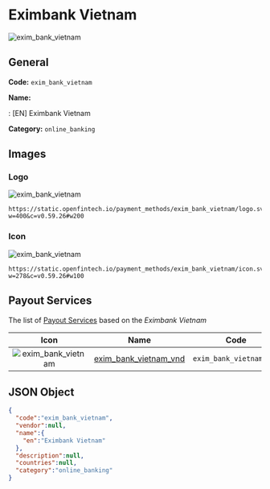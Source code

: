 
# Eximbank Vietnam 
![exim_bank_vietnam](https://static.openfintech.io/payment_methods/exim_bank_vietnam/logo.svg?w=400&c=v0.59.26#w200)  

## General 
**Code:** `exim_bank_vietnam` 
 
**Name:** 
 
:	[EN] Eximbank Vietnam 
 
**Category:** `online_banking` 
 

## Images 

### Logo 
![exim_bank_vietnam](https://static.openfintech.io/payment_methods/exim_bank_vietnam/logo.svg?w=400&c=v0.59.26#w200)  

```
https://static.openfintech.io/payment_methods/exim_bank_vietnam/logo.svg?w=400&c=v0.59.26#w200
```  

### Icon 
![exim_bank_vietnam](https://static.openfintech.io/payment_methods/exim_bank_vietnam/icon.svg?w=278&c=v0.59.26#w100)  

```
https://static.openfintech.io/payment_methods/exim_bank_vietnam/icon.svg?w=278&c=v0.59.26#w100
```  

## Payout Services 
 
The list of [Payout Services](/payout-services/) based on the _Eximbank Vietnam_ 

|Icon|Name|Code| 
|:---:|:---:|:---:| 
|![exim_bank_vietnam](https://static.openfintech.io/payout_methods/exim_bank_vietnam/icon.png?w=278&c=v0.59.26#w40) |[exim_bank_vietnam_vnd](/payout-services/exim_bank_vietnam_vnd/)|`exim_bank_vietnam_vnd`| 
 

## JSON Object 

```json
{
  "code":"exim_bank_vietnam",
  "vendor":null,
  "name":{
    "en":"Eximbank Vietnam"
  },
  "description":null,
  "countries":null,
  "category":"online_banking"
}
```  
